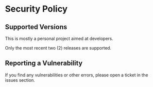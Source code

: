 # Security Policy

## Supported Versions

This is mostly a personal project aimed at developers. 

Only the most recent two (2) releases are supported. 

## Reporting a Vulnerability

If you find any vulnerabilities or other errors, please open
a ticket in the issues section. 
